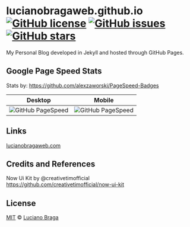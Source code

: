 # lucianobragaweb.github.io [![GitHub license](https://img.shields.io/badge/license-MIT-blue.svg)](https://raw.githubusercontent.com/lucianobragaweb/lucianobragaweb.github.io/master/LICENSE) [![GitHub issues](https://img.shields.io/github/issues/lucianobragaweb/lucianobragaweb.github.io.svg)](https://github.com/lucianobragaweb/lucianobragaweb.github.io/issues) [![GitHub stars](https://img.shields.io/github/stars/lucianobragaweb/lucianobragaweb.github.io.svg)](https://github.com/lucianobragaweb/lucianobragaweb.github.io/stargazers)

My Personal Blog developed in Jekyll and hosted through GitHub Pages.

## Google Page Speed Stats
Stats by: https://github.com/alexzaworski/PageSpeed-Badges

| Desktop       | Mobile        |
| ------------- |:-------------:|
| ![GitHub PageSpeed](https://pagespeed-badges.herokuapp.com/?url=lucianobragaweb.com&strat=desktop)      | ![GitHub PageSpeed](https://pagespeed-badges.herokuapp.com/?url=lucianobragaweb.com&strat=mobile) |

## Links

[lucianobragaweb.com](http://lucianobragaweb.com)

## Credits and References
Now Ui Kit by @creativetimofficial https://github.com/creativetimofficial/now-ui-kit

## License
[MIT](https://raw.githubusercontent.com/lucianobragaweb/lucianobragaweb.github.io/master/LICENSE) &copy; [Luciano Braga](http://lucianobragaweb.com)
